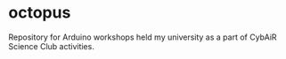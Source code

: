 # octopus
Repository for Arduino workshops held my university as a part of CybAiR Science Club activities.
